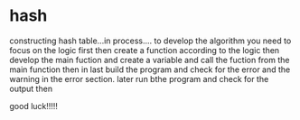# hash
constructing hash table...in process....
to develop the algorithm you need to focus on the logic first then create a function according to the logic then develop the main fuction and create a variable and call the fuction from the main function 
then in last build the program and check for the error and the warning in the error section.
later run bthe program and check for the output then

good luck!!!!!
